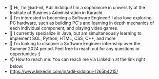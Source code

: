 - 👋 Hi, I’m @ad-vil, Adil Siddiqui! I'm a sophomore in university at the Institute of Business Administration in Karachi
- 👀 I’m interested in becoming a Software Engineer! I also love exploring PC hardware, such as building PC's and learning in depth mechanics of each individual component, and playing video games. 
- 🌱 I currently specialize in Java, but am simultaneously learning to implement SQL, Python, HTML, CSS, C++, and more
- 💞️ I’m looking to discover a Software Engineer internship over the Summer 2024 period. Feel free to reach out for any questions or oppertunities :)
- 📫 How to reach me: You can reach me via LinkedIn at the link right below:
- https://www.linkedin.com/in/adil-siddiqui-1265b4215/

<!---
ad-vil/ad-vil is a ✨ special ✨ repository because its `README.md` (this file) appears on your GitHub profile.
You can click the Preview link to take a look at your changes.
--->
